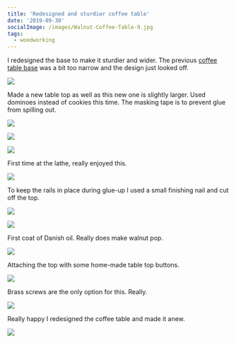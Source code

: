 ```yaml
---
title: 'Redesigned and sturdier coffee table'
date: '2019-09-30'
socialImage: /images/Walnut-Coffee-Table-9.jpg
tags:
  - woodworking
---
```


I redesigned the base to make it sturdier and wider. The previous [coffee table base](../coffee-table-base) was a bit too narrow and the design just looked off.

![](/images/Walnut-Coffee-Table-0.jpg)

Made a new table top as well as this new one is slightly larger. Used dominoes instead of cookies this time. The masking tape is to prevent glue from spilling out.

![](/images/Walnut-Coffee-Table-1.jpg)

![](/images/Walnut-Coffee-Table-2.jpg)

![](/images/Walnut-Coffee-Table-3.jpg)

First time at the lathe, really enjoyed this.

![](/images/Wood-turning.jpg)

To keep the rails in place during glue-up I used a small finishing nail and cut off the top.

![](/images/Walnut-Coffee-Table-4.jpg)

![](/images/Walnut-Coffee-Table-5.jpg)

First coat of Danish oil. Really does make walnut pop.

![](/images/Walnut-Coffee-Table-6.jpg)

Attaching the top with some home-made table top buttons. 

![](/images/Walnut-Coffee-Table-8.jpg)

Brass screws are the only option for this. Really.

![](/images/Walnut-Coffee-Table-9.jpg)

Really happy I redesigned the coffee table and made it anew.

![](/images/Walnut-Coffee-Table-10.jpg)